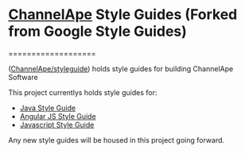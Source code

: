 <h1>
<a href="https://www.channelape.com/">ChannelApe</a> Style Guides (Forked from Google Style Guides)</h1>
===================

([ChannelApe/styleguide](https://github.com/ChannelApe/styleguide)) holds 
style guides for building ChannelApe Software

This project currentlys holds style guides for: <br />
- [Java Style Guide][java]
- [Angular JS Style Guide][angularjs]
- [Javascript Style Guide][javascript]

Any new style guides will be housed in this project going forward.


[java]: https://channelape.github.io/styleguide/java/javaguide.html
[angularjs]: https://channelape.github.io/styleguide/angular/v1/angular1jsguide.html
[javascript]: https://channelape.github.io/styleguide/js/javascriptguide.html
